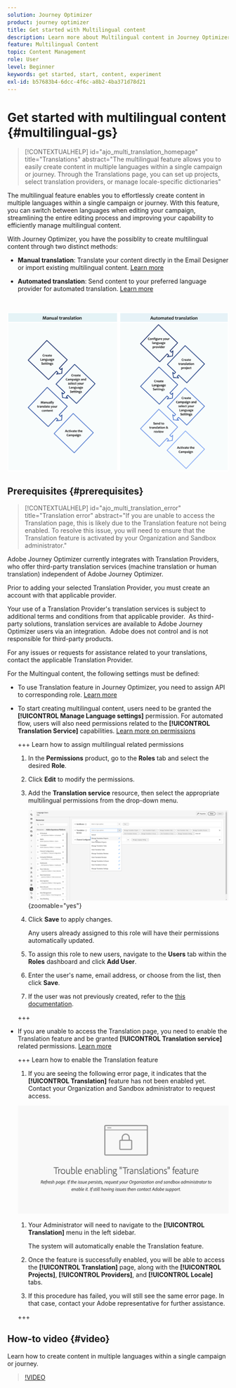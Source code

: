 ```yaml
---
solution: Journey Optimizer
product: journey optimizer
title: Get started with Multilingual content
description: Learn more about Multilingual content in Journey Optimizer
feature: Multilingual Content
topic: Content Management
role: User
level: Beginner
keywords: get started, start, content, experiment
exl-id: b57683b4-6dcc-4f6c-a8b2-4ba371d78d21
---
```

# Get started with multilingual content {#multilingual-gs}

>[!CONTEXTUALHELP]
>id="ajo_multi_translation_homepage"
>title="Translations"
>abstract="The multilingual feature allows you to easily create content in multiple languages within a single campaign or journey. Through the Translations page, you can set up projects, select translation providers, or manage locale-specific dictionaries"

The multilingual feature enables you to effortlessly create content in multiple languages within a single campaign or journey. With this feature, you can switch between languages when editing your campaign, streamlining the entire editing process and improving your capability to efficiently manage multilingual content.

With Journey Optimizer, you have the possiblity to create multilingual content through two distinct methods:

* **Manual translation**: Translate your content directly in the Email Designer or import existing multilingual content. [Learn more](multilingual-manual.md)

* **Automated translation**: Send content to your preferred language provider for automated translation. [Learn more](multilingual-automated.md)

</br>

![](assets/translation_schema.png)

## Prerequisites {#prerequisites}

>[!CONTEXTUALHELP]
>id="ajo_multi_translation_error"
>title="Translation error"
>abstract="If you are unable to access the Translation page, this is likely due to the Translation feature not being enabled. To resolve this issue, you will need to ensure that the Translation feature is activated by your Organization and Sandbox administrator."

Adobe Journey Optimizer currently integrates with Translation Providers, who offer third-party translation services (machine translation or human translation) independent of Adobe Journey Optimizer.

Prior to adding your selected Translation Provider, you must create an account with that applicable provider.

Your use of a Translation Provider's translation services is subject to additional terms and conditions from that applicable provider.  As third-party solutions, translation services are available to Adobe Journey Optimizer users via an integration.  Adobe does not control and is not responsible for third-party products. 

For any issues or requests for assistance related to your translations, contact the applicable Translation Provider.

For the Multingual content, the following settings must be defined:

* To use Translation feature in Journey Optimizer, you need to assign API to corresponding role. [Learn more](https://experienceleague.adobe.com/en/docs/experience-platform/landing/platform-apis/api-authentication#assign-api-to-a-role)

* To start creating multilingual content, users need to be granted the **[!UICONTROL Manage Language settings]** permission. For automated flow, users will also need permissions related to the **[!UICONTROL Translation Service]** capabilities. [Learn more on permissions](../administration/permissions.md)

    +++ Learn how to assign multilingual related permissions

    1. In the **Permissions** product, go to the **Roles** tab and select the desired **Role**.

    1. Click **Edit** to modify the permissions.

    1. Add the **Translation service** resource, then select the appropriate multilingual permissions from the drop-down menu. 

        ![](assets/multilingual-permission.png){zoomable="yes"}

    1. Click **Save** to apply changes.

        Any users already assigned to this role will have their permissions automatically updated.

    1. To assign this role to new users, navigate to the **Users** tab within the **Roles** dashboard and click **Add User**.

    1. Enter the user's name, email address, or choose from the list, then click **Save**.

    1. If the user was not previously created, refer to the [this documentation](https://experienceleague.adobe.com/en/docs/experience-platform/access-control/abac/permissions-ui/users).

    +++

* If you are unable to access the Translation page, you need to enable the Translation feature and be granted **[!UICONTROL Translation service]** related permissions. [Learn more](../administration/ootb-permissions.md)

    +++ Learn how to enable the Translation feature

    1. If you are seeing the following error page, it indicates that the **[!UICONTROL Translation]** feature has not been enabled yet. Contact your Organization and Sandbox administrator to request access.

    ![](assets/multi-troubleshoot.png)

    1. Your Administrator will need to navigate to the **[!UICONTROL Translation]** menu in the left sidebar. 

        The system will automatically enable the Translation feature.

    1. Once the feature is successfully enabled, you will be able to access the **[!UICONTROL Translation]** page, along with the **[!UICONTROL Projects]**, **[!UICONTROL Providers]**, and **[!UICONTROL Locale]** tabs.

    1. If this procedure has failed, you will still see the same error page. In that case, contact your Adobe representative for further assistance.

    +++

## How-to video {#video}

Learn how to create content in multiple languages within a single campaign or journey. 

>[!VIDEO](https://video.tv.adobe.com/v/3430921/)
